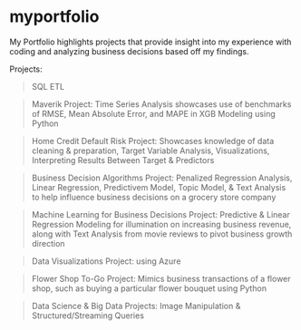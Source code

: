 # myportfolio

My Portfolio highlights projects that provide insight into my experience with coding and analyzing business decisions based off my findings.

Projects:

>SQL ETL

>Maverik Project: Time Series Analysis showcases use of benchmarks of RMSE, Mean Absolute Error, and MAPE in XGB Modeling using Python

>Home Credit Default Risk Project: Showcases knowledge of data cleaning & preparation, Target Variable Analysis, Visualizations, Interpreting Results Between Target & Predictors

>Business Decision Algorithms Project: Penalized Regression Analysis, Linear Regression, Predictivem Model, Topic Model, & Text Analysis to help influence business decisions on a grocery store company

>Machine Learning for Business Decisions Project: Predictive & Linear Regression Modeling for illumination on increasing business revenue, along with Text Analysis from movie reviews to pivot business growth direction

>Data Visualizations Project: using Azure

>Flower Shop To-Go Project: Mimics business transactions of a flower shop, such as buying a particular flower bouquet using Python

>Data Science & Big Data Projects: Image Manipulation & Structured/Streaming Queries 

